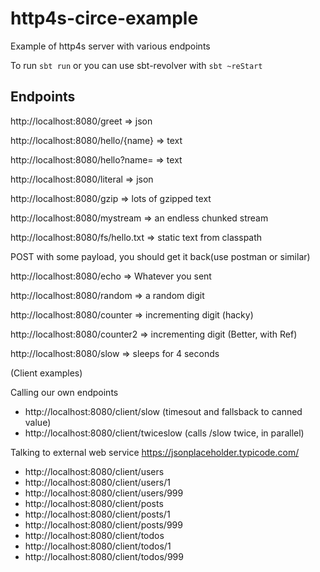 # http4s-circe-example

Example of http4s server with various endpoints

To run ```sbt run``` or you can use sbt-revolver with ```sbt ~reStart```

## Endpoints

http://localhost:8080/greet
=> json

http://localhost:8080/hello/{name}
=> text

http://localhost:8080/hello?name=
=> text

http://localhost:8080/literal
=> json

http://localhost:8080/gzip
=> lots of gzipped text

http://localhost:8080/mystream
=> an endless chunked stream

http://localhost:8080/fs/hello.txt
=> static text from classpath

POST with some payload, you should get it back(use postman or similar)

http://localhost:8080/echo
=> Whatever you sent

http://localhost:8080/random
=> a random digit

http://localhost:8080/counter
=> incrementing digit (hacky)

http://localhost:8080/counter2
=> incrementing digit (Better, with Ref)

http://localhost:8080/slow
=> sleeps for 4 seconds

(Client examples)

Calling our own endpoints

- http://localhost:8080/client/slow (timesout and fallsback to canned value)
- http://localhost:8080/client/twiceslow (calls /slow twice, in parallel)

Talking to external web service https://jsonplaceholder.typicode.com/

- http://localhost:8080/client/users
- http://localhost:8080/client/users/1
- http://localhost:8080/client/users/999
- http://localhost:8080/client/posts
- http://localhost:8080/client/posts/1
- http://localhost:8080/client/posts/999
- http://localhost:8080/client/todos
- http://localhost:8080/client/todos/1
- http://localhost:8080/client/todos/999

